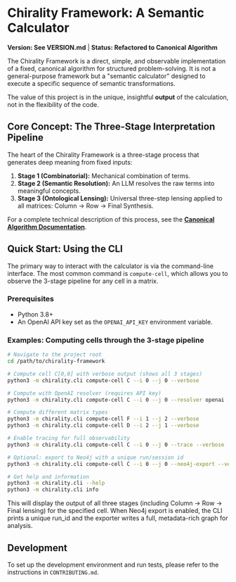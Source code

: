 # Chirality Framework: A Semantic Calculator

**Version: See VERSION.md** | **Status: Refactored to Canonical Algorithm**

The Chirality Framework is a direct, simple, and observable implementation of a fixed, canonical algorithm for structured problem-solving. It is not a general-purpose framework but a "semantic calculator" designed to execute a specific sequence of semantic transformations.

The value of this project is in the unique, insightful **output** of the calculation, not in the flexibility of the code.

## Core Concept: The Three-Stage Interpretation Pipeline

The heart of the Chirality Framework is a three-stage process that generates deep meaning from fixed inputs:

1.  **Stage 1 (Combinatorial):** Mechanical combination of terms.
2.  **Stage 2 (Semantic Resolution):** An LLM resolves the raw terms into meaningful concepts.
3.  **Stage 3 (Ontological Lensing):** Universal three-step lensing applied to all matrices: Column → Row → Final Synthesis.

For a complete technical description of this process, see the **[Canonical Algorithm Documentation](docs/ALGORITHM.md)**.

## Quick Start: Using the CLI

The primary way to interact with the calculator is via the command-line interface. The most common command is `compute-cell`, which allows you to observe the 3-stage pipeline for any cell in a matrix.

### Prerequisites
- Python 3.8+
- An OpenAI API key set as the `OPENAI_API_KEY` environment variable.

### Examples: Computing cells through the 3-stage pipeline

```bash
# Navigate to the project root
cd /path/to/chirality-framework

# Compute cell C[0,0] with verbose output (shows all 3 stages)
python3 -m chirality.cli compute-cell C --i 0 --j 0 --verbose

# Compute with OpenAI resolver (requires API key)
python3 -m chirality.cli compute-cell C --i 0 --j 0 --resolver openai --verbose

# Compute different matrix types
python3 -m chirality.cli compute-cell F --i 1 --j 2 --verbose
python3 -m chirality.cli compute-cell D --i 2 --j 1 --verbose

# Enable tracing for full observability
python3 -m chirality.cli compute-cell C --i 0 --j 0 --trace --verbose

# Optional: export to Neo4j with a unique run/session id
python3 -m chirality.cli compute-cell C --i 0 --j 0 --neo4j-export --verbose

# Get help and information
python3 -m chirality.cli --help
python3 -m chirality.cli info
```

This will display the output of all three stages (including Column → Row → Final lensing) for the specified cell. When Neo4j export is enabled, the CLI prints a unique run_id and the exporter writes a full, metadata-rich graph for analysis.

## Development

To set up the development environment and run tests, please refer to the instructions in `CONTRIBUTING.md`.
